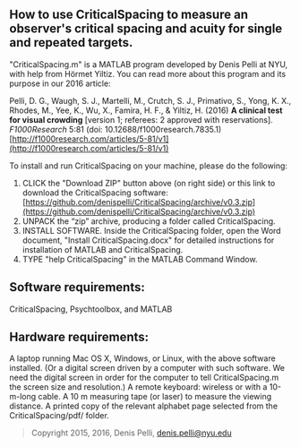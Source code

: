 ## How to use CriticalSpacing to measure an observer's critical spacing and acuity for single and repeated targets.

"CriticalSpacing.m" is a MATLAB program developed by Denis Pelli at NYU, with help from Hörmet Yiltiz. You can read more about this program and its purpose in our
2016 article:

Pelli, D. G., Waugh, S. J., Martelli, M., Crutch, S. J., Primativo, S., Yong, K. X., Rhodes, M., Yee, K., Wu, X., Famira, H. F., & Yiltiz, H. (2016) **A clinical test for visual crowding** [version 1; referees: 2 approved with reservations]. _F1000Research_ 5:81 (doi: 10.12688/f1000research.7835.1) [http://f1000research.com/articles/5-81/v1](http://f1000research.com/articles/5-81/v1)

To install and run CriticalSpacing on your machine, please do the following:

1. CLICK the "Download ZIP" button above (on right side) or this link to download the CriticalSpacing software:
[https://github.com/denispelli/CriticalSpacing/archive/v0.3.zip](https://github.com/denispelli/CriticalSpacing/archive/v0.3.zip)
1. UNPACK the “zip” archive, producing a folder called CriticalSpacing.
1. INSTALL SOFTWARE. Inside the CriticalSpacing folder, open the Word document, "Install CriticalSpacing.docx" for detailed instructions for installation of MATLAB and CriticalSpacing.
1. TYPE "help CriticalSpacing" in the MATLAB Command Window. 

## Software requirements:

CriticalSpacing, Psychtoolbox, and MATLAB

## Hardware requirements:

A laptop running Mac OS X, Windows, or Linux, with the above software installed. 
(Or a digital screen driven by a computer with such software. We need the digital screen in order for the computer to tell CriticalSpacing.m the screen size and resolution.)
A remote keyboard: wireless or with a 10-m-long cable.
A 10 m measuring tape (or laser) to measure the viewing distance.
A printed copy of the relevant alphabet page selected from the CriticalSpacing/pdf/ folder.

> Copyright 2015, 2016, Denis Pelli, denis.pelli@nyu.edu
